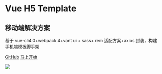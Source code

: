 # Vue H5 Template

## 移动端解决方案

基于 vue-cli4.0+webpack 4+vant ui + sass+ rem 适配方案+axios 封装，构建手机端模板脚手架

[<i class="iconfont icon-github"></i> GitHub](https://github.com/sunniejs/vue-h5-template)
[马上开始 <i class="iconfont icon-down"></i>](/README)

<!-- background image -->

![](https://imgs.solui.cn/wx/bg.jpg)
